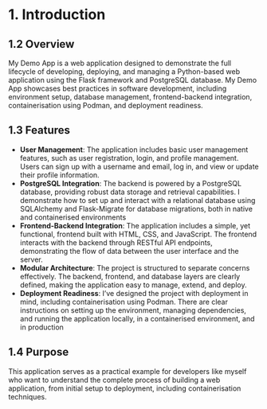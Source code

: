 # 1. Introduction
## 1.2 Overview

My Demo App is a web application designed to demonstrate the full lifecycle of developing, deploying, and managing a Python-based web application using the Flask framework and PostgreSQL database. My Demo App showcases best practices in software development, including environment setup, database management, frontend-backend integration, containerisation using Podman, and deployment readiness.

## 1.3 Features

- **User Management**: The application includes basic user management features, such as user registration, login, and profile management. Users can sign up with a username and email, log in, and view or update their profile information.
- **PostgreSQL Integration**: The backend is powered by a PostgreSQL database, providing robust data storage and retrieval capabilities. I demonstrate how to set up and interact with a relational database using SQLAlchemy and Flask-Migrate for database migrations, both in native and containerised environments
- **Frontend-Backend Integration**: The application includes a simple, yet functional, frontend built with HTML, CSS, and JavaScript. The frontend interacts with the backend through RESTful API endpoints, demonstrating the flow of data between the user interface and the server.
- **Modular Architecture**: The project is structured to separate concerns effectively. The backend, frontend, and database layers are clearly defined, making the application easy to manage, extend, and deploy.
- **Deployment Readiness**: I’ve designed the project with deployment in mind, including containerisation using Podman. There are clear instructions on setting up the environment, managing dependencies, and running the application locally, in a containerised environment, and in production

## 1.4 Purpose

This application serves as a practical example for developers like myself who want to understand the complete process of building a web application, from initial setup to deployment, including containerisation techniques.